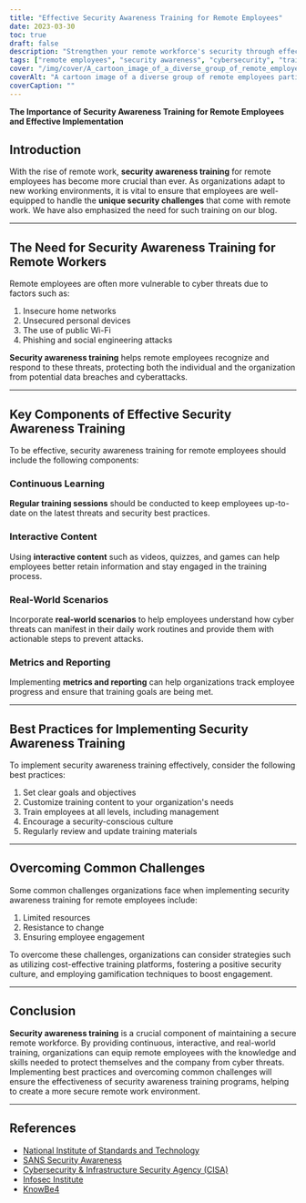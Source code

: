```yaml
---
title: "Effective Security Awareness Training for Remote Employees"
date: 2023-03-30
toc: true
draft: false
description: "Strengthen your remote workforce's security through effective security awareness training, and learn how to implement it successfully."
tags: ["remote employees", "security awareness", "cybersecurity", "training", "remote workforce", "phishing", "best practices", "security culture", "gamification", "NIST", "CISA", "SANS Security Awareness", "Infosec Institute", "KnowBe4", "continuous learning", "real-world scenarios", "interactive training", "cyber threats", "security training platforms"]
cover: "/img/cover/A_cartoon_image_of_a_diverse_group_of_remote_employees.png"
coverAlt: "A cartoon image of a diverse group of remote employees participating in an engaging security awareness training session on their laptops, with various cybersecurity symbols surrounding them."
coverCaption: ""
---
```


**The Importance of Security Awareness Training for Remote Employees and Effective Implementation**

## Introduction

With the rise of remote work, **security awareness training** for remote employees has become more crucial than ever. As organizations adapt to new working environments, it is vital to ensure that employees are well-equipped to handle the **unique security challenges** that come with remote work. We have also emphasized the need for such training on our blog.

______

## The Need for Security Awareness Training for Remote Workers

Remote employees are often more vulnerable to cyber threats due to factors such as:

1. Insecure home networks
2. Unsecured personal devices
3. The use of public Wi-Fi
4. Phishing and social engineering attacks

**Security awareness training** helps remote employees recognize and respond to these threats, protecting both the individual and the organization from potential data breaches and cyberattacks.

______

## Key Components of Effective Security Awareness Training

To be effective, security awareness training for remote employees should include the following components:

### Continuous Learning

**Regular training sessions** should be conducted to keep employees up-to-date on the latest threats and security best practices. 

### Interactive Content

Using **interactive content** such as videos, quizzes, and games can help employees better retain information and stay engaged in the training process.

### Real-World Scenarios

Incorporate **real-world scenarios** to help employees understand how cyber threats can manifest in their daily work routines and provide them with actionable steps to prevent attacks. 

### Metrics and Reporting

Implementing **metrics and reporting** can help organizations track employee progress and ensure that training goals are being met.
______

## Best Practices for Implementing Security Awareness Training

To implement security awareness training effectively, consider the following best practices:

1. Set clear goals and objectives
2. Customize training content to your organization's needs
3. Train employees at all levels, including management
4. Encourage a security-conscious culture
5. Regularly review and update training materials

______

## Overcoming Common Challenges

Some common challenges organizations face when implementing security awareness training for remote employees include:

1. Limited resources
2. Resistance to change
3. Ensuring employee engagement

To overcome these challenges, organizations can consider strategies such as utilizing cost-effective training platforms, fostering a positive security culture, and employing gamification techniques to boost engagement.

______

## Conclusion

**Security awareness training** is a crucial component of maintaining a secure remote workforce. By providing continuous, interactive, and real-world training, organizations can equip remote employees with the knowledge and skills needed to protect themselves and the company from cyber threats. Implementing best practices and overcoming common challenges will ensure the effectiveness of security awareness training programs, helping to create a more secure remote work environment.

______

## References

- [National Institute of Standards and Technology](https://www.nist.gov/)
- [SANS Security Awareness](https://www.sans.org/security-awareness-training)
- [Cybersecurity & Infrastructure Security Agency (CISA)](https://www.cisa.gov/)
- [Infosec Institute](https://www.infosecinstitute.com/)
- [KnowBe4](https://www.knowbe4.com/)

